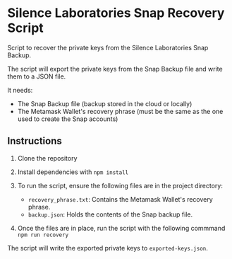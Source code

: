 # Silence Laboratories Snap Recovery Script

Script to recover the private keys from the Silence Laboratories Snap Backup. 

The script will export the private keys from the Snap Backup file and write them to a JSON file.


It needs:
- The Snap Backup file (backup stored in the cloud or locally)
- The Metamask Wallet's recovery phrase (must be the same as the one used to create the Snap accounts)


## Instructions

1. Clone the repository
2. Install dependencies with `npm install`
3. To run the script, ensure the following files are in the project directory:

   - `recovery_phrase.txt`: Contains the Metamask Wallet's recovery phrase.
   - `backup.json`: Holds the contents of the Snap backup file.
4. Once the files are in place, run the script with the following commmand `npm run recovery`

The script will write the exported private keys to `exported-keys.json`.


